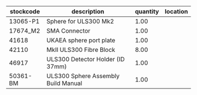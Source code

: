 |stockcode|description|quantity|location|
|---------|-----------|--------|--------|
|13065-P1|Sphere for ULS300 Mk2|1.00||
|17674_M2|SMA Connector|1.00||
|41618|UKAEA sphere port plate|1.00||
|42110|MkII ULS300 Fibre Block|8.00||
|46917|ULS300 Detector Holder (ID 37mm)|1.00||
|50361-BM|ULS300 Sphere Assembly Build Manual|1.00||
